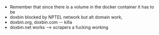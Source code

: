 - Remember that since there is a volume in the docker container it has to be 
- doxbin blocked by NPTEL network but alt domain work, 
- doxbin.org, doxbin.com -- killa
- doxbin.net works --> scrapers a fucking working